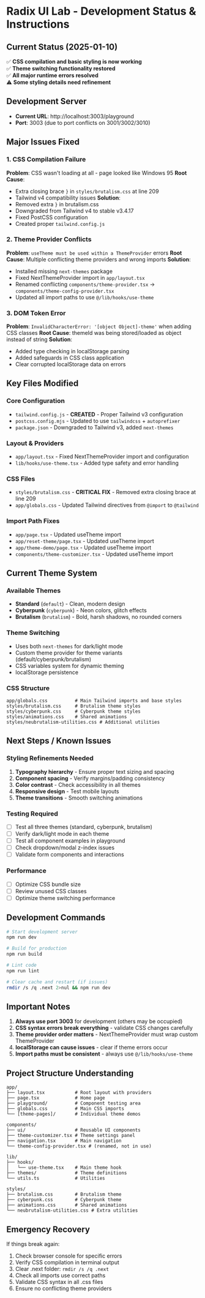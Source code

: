 # Radix UI Lab - Development Status & Instructions

## Current Status (2025-01-10)
✅ **CSS compilation and basic styling is now working**  
✅ **Theme switching functionality restored**  
✅ **All major runtime errors resolved**  
⚠️ **Some styling details need refinement**

## Development Server
- **Current URL**: http://localhost:3003/playground
- **Port**: 3003 (due to port conflicts on 3001/3002/3010)

## Major Issues Fixed

### 1. CSS Compilation Failure
**Problem**: CSS wasn't loading at all - page looked like Windows 95
**Root Cause**: 
- Extra closing brace `}` in `styles/brutalism.css` at line 209
- Tailwind v4 compatibility issues
**Solution**:
- Removed extra `}` in brutalism.css
- Downgraded from Tailwind v4 to stable v3.4.17
- Fixed PostCSS configuration
- Created proper `tailwind.config.js`

### 2. Theme Provider Conflicts
**Problem**: `useTheme must be used within a ThemeProvider` errors
**Root Cause**: Multiple conflicting theme providers and wrong imports
**Solution**:
- Installed missing `next-themes` package
- Fixed NextThemeProvider import in `app/layout.tsx`
- Renamed conflicting `components/theme-provider.tsx` → `components/theme-config-provider.tsx`
- Updated all import paths to use `@/lib/hooks/use-theme`

### 3. DOM Token Error
**Problem**: `InvalidCharacterError: '[object Object]-theme'` when adding CSS classes
**Root Cause**: themeId was being stored/loaded as object instead of string
**Solution**:
- Added type checking in localStorage parsing
- Added safeguards in CSS class application
- Clear corrupted localStorage data on errors

## Key Files Modified

### Core Configuration
- `tailwind.config.js` - **CREATED** - Proper Tailwind v3 configuration
- `postcss.config.mjs` - Updated to use `tailwindcss` + `autoprefixer`
- `package.json` - Downgraded to Tailwind v3, added `next-themes`

### Layout & Providers  
- `app/layout.tsx` - Fixed NextThemeProvider import and configuration
- `lib/hooks/use-theme.tsx` - Added type safety and error handling

### CSS Files
- `styles/brutalism.css` - **CRITICAL FIX** - Removed extra closing brace at line 209
- `app/globals.css` - Updated Tailwind directives from `@import` to `@tailwind`

### Import Path Fixes
- `app/page.tsx` - Updated useTheme import
- `app/reset-theme/page.tsx` - Updated useTheme import  
- `app/theme-demo/page.tsx` - Updated useTheme import
- `components/theme-customizer.tsx` - Updated useTheme import

## Current Theme System

### Available Themes
- **Standard** (`default`) - Clean, modern design
- **Cyberpunk** (`cyberpunk`) - Neon colors, glitch effects
- **Brutalism** (`brutalism`) - Bold, harsh shadows, no rounded corners

### Theme Switching
- Uses both `next-themes` for dark/light mode
- Custom theme provider for theme variants (default/cyberpunk/brutalism)
- CSS variables system for dynamic theming
- localStorage persistence

### CSS Structure
```
app/globals.css          # Main Tailwind imports and base styles
styles/brutalism.css     # Brutalism theme styles
styles/cyberpunk.css     # Cyberpunk theme styles  
styles/animations.css    # Shared animations
styles/neubrutalism-utilities.css # Additional utilities
```

## Next Steps / Known Issues

### Styling Refinements Needed
1. **Typography hierarchy** - Ensure proper text sizing and spacing
2. **Component spacing** - Verify margins/padding consistency  
3. **Color contrast** - Check accessibility in all themes
4. **Responsive design** - Test mobile layouts
5. **Theme transitions** - Smooth switching animations

### Testing Required
- [ ] Test all three themes (standard, cyberpunk, brutalism)
- [ ] Verify dark/light mode in each theme
- [ ] Test all component examples in playground
- [ ] Check dropdown/modal z-index issues
- [ ] Validate form components and interactions

### Performance
- [ ] Optimize CSS bundle size
- [ ] Review unused CSS classes
- [ ] Optimize theme switching performance

## Development Commands

```bash
# Start development server
npm run dev

# Build for production  
npm run build

# Lint code
npm run lint

# Clear cache and restart (if issues)
rmdir /s /q .next 2>nul && npm run dev
```

## Important Notes

1. **Always use port 3003** for development (others may be occupied)
2. **CSS syntax errors break everything** - validate CSS changes carefully
3. **Theme provider order matters** - NextThemeProvider must wrap custom ThemeProvider
4. **localStorage can cause issues** - clear if theme errors occur
5. **Import paths must be consistent** - always use `@/lib/hooks/use-theme`

## Project Structure Understanding

```
app/
├── layout.tsx           # Root layout with providers
├── page.tsx             # Home page
├── playground/          # Component testing area
├── globals.css          # Main CSS imports
└── [theme-pages]/       # Individual theme demos

components/
├── ui/                  # Reusable UI components
├── theme-customizer.tsx # Theme settings panel
├── navigation.tsx       # Main navigation
└── theme-config-provider.tsx # (renamed, not in use)

lib/
├── hooks/
│   └── use-theme.tsx    # Main theme hook
├── themes/              # Theme definitions
└── utils.ts             # Utilities

styles/
├── brutalism.css        # Brutalism theme
├── cyberpunk.css        # Cyberpunk theme  
├── animations.css       # Shared animations
└── neubrutalism-utilities.css # Extra utilities
```

## Emergency Recovery

If things break again:
1. Check browser console for specific errors
2. Verify CSS compilation in terminal output
3. Clear .next folder: `rmdir /s /q .next`
4. Check all imports use correct paths
5. Validate CSS syntax in all .css files
6. Ensure no conflicting theme providers